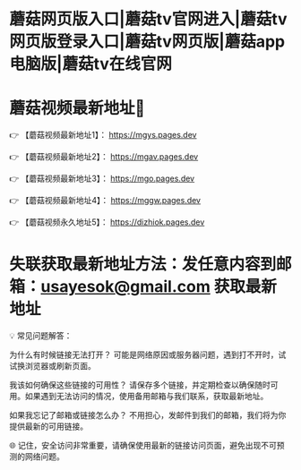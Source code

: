 # 蘑菇网页版入口|蘑菇tv官网进入|蘑菇tv网页版登录入口|蘑菇tv网页版|蘑菇app电脑版|蘑菇tv在线官网

# 蘑菇视频最新地址👋

👉 【蘑菇视频最新地址1】： https://mgys.pages.dev

👉 【蘑菇视频最新地址2】： https://mgav.pages.dev

👉 【蘑菇视频最新地址3】： https://mgo.pages.dev

👉 【蘑菇视频最新地址4】： https://mggw.pages.dev

👉 【蘑菇视频永久地址5】： https://dizhiok.pages.dev

# 失联获取最新地址方法：发任意内容到邮箱：usayesok@gmail.com 获取最新地址

💡 常见问题解答：

为什么有时候链接无法打开？
可能是网络原因或服务器问题，遇到打不开时，试试换浏览器或刷新页面。

我该如何确保这些链接的可用性？
请保存多个链接，并定期检查以确保随时可用。如果遇到无法访问的情况，使用备用邮箱与我们联系，获取最新地址。

如果我忘记了邮箱或链接怎么办？
不用担心，发邮件到我们的邮箱，我们将为你提供最新的可用链接。

🌐 记住，安全访问非常重要，请确保使用最新的链接访问页面，避免出现不可预测的网络问题。

